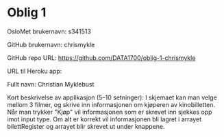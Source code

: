Oblig 1
=======
OsloMet brukernavn: s341513

GitHub brukernavn: chrismykle

GitHub repo URL: https://github.com/DATA1700/oblig-1-chrismykle

URL til Heroku app:

Fullt navn: Christian Myklebust

Kort beskrivelse av applikasjon (5–10 setninger):
I skjemaet kan man velge mellom 3 filmer, og skrive inn 
informasjonen om kjøperen av kinobilletten. 
Når man trykker "Kjøp" vil informasjonen som er skrevet inn sjekkes 
opp imot input type. Om alt er korrekt vil informasjonen bli lagret i 
arrayet bilettRegister og arrayet blir skrevet ut under knappene.